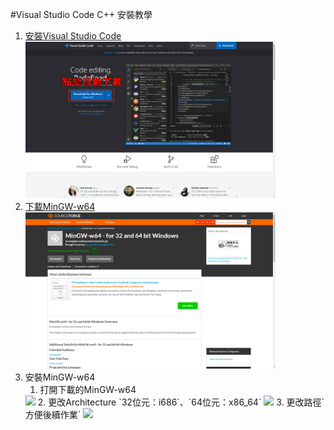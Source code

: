#Visual Studio Code C++ 安裝教學
1. <a href="https://code.visualstudio.com/">安裝Visual Studio Code</a><br>
<img src="/image/VSCode下載頁面.png" width="400px"><br>
2. <a href="https://sourceforge.net/projects/mingw-w64/files/Toolchains%20targetting%20Win32/Personal%20Builds/mingw-builds/installer/mingw-w64-install.exe/download">下載MinGW-w64</a><br>
<img src="/image/MinGW下載頁面.png" width="400px"><br>
3. 安裝MinGW-w64<br>
    1. 打開下載的MinGW-w64
    <img src="MinGW下載教學01.png">
    2. 更改Architecture `32位元：i686`、`64位元：x86_64`
    <img src="MinGW下載教學02.png">
    3. 更改路徑`方便後續作業`
    <img src="MinGW下載教學03.png">